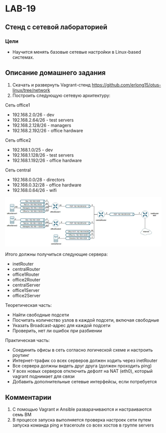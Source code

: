 # LAB-19
## Стенд c сетевой лабораторией
### Цели
- Научится менять базовые сетевые настройки в Linux-based системах.

## Описание домашнего задания
1. Скачать и развернуть Vagrant-стенд https://github.com/erlong15/otus-linux/tree/network
2. Построить следующую сетевую архитектуру:

Сеть office1
- 192.168.2.0/26      - dev
- 192.168.2.64/26     - test servers
- 192.168.2.128/26    - managers
- 192.168.2.192/26    - office hardware

Сеть office2
- 192.168.1.0/25      - dev
- 192.168.1.128/26    - test servers
- 192.168.1.192/26    - office hardware

Сеть central
- 192.168.0.0/28     - directors
- 192.168.0.32/28    - office hardware
- 192.168.0.64/26    - wifi

![pic.jpg](pic.jpg)

Итого должны получиться следующие сервера:
- inetRouter
- centralRouter
- office1Router
- office2Router
- centralServer
- office1Server
- office2Server

Теоретическая часть: 
- Найти свободные подсети
- Посчитать количество узлов в каждой подсети, включая свободные
- Указать Broadcast-адрес для каждой подсети
- Проверить, нет ли ошибок при разбиении

Практическая часть: 
- Соединить офисы в сеть согласно логической схеме и настроить роутинг
- Интернет-трафик со всех серверов должен ходить через inetRouter
- Все сервера должны видеть друг друга (должен проходить ping)
- У всех новых серверов отключить дефолт на NAT (eth0), который vagrant поднимает для связи
- Добавить дополнительные сетевые интерфейсы, если потребуется

## Комментарии
1. С помощью Vagrant и Ansible разварачиваются и настраиваются семь ВМ
2. В процессе запуска выполняется проверка настроек сети путем запуска команда ping и traceroute со всех хостов в группе servers